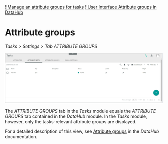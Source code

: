 [!!Manage an attribute groups for tasks](../Integration/01_ManageAttributeGroupsTasks.md)
[!!User Interface Attribute groups in DataHub](../../DataHub/UserInterface/01c_AttributeGroups.md)

# Attribute groups

*Tasks > Settings > Tab ATTRIBUTE GROUPS*

![Attribute groups](../../Assets/Screenshots/Tasks/Settings/AttributeSets/AttributeSetsTasks.png "[Attribute groups]")

The *ATTRIBUTE GROUPS* tab in the *Tasks* module equals the *ATTRIBUTE GROUPS* tab contained in the *DataHub* module. In the *Tasks* module, however, only the tasks-relevant attribute groups are displayed. 

For a detailed description of this view, see [Attribute groups](../../DataHub/Integration/01c_AttributeGroups.md) in the *DataHub* documentation.

[comment]: <> (so allgemein, oder unter dem Create an attribute group und Edit an attribute group dazu?)




